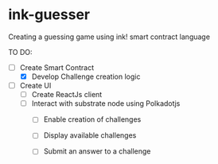# ink-guesser
Creating a guessing game using ink! smart contract language

TO DO:
- [ ] Create Smart Contract
  -  [x] Develop Challenge creation logic 
- [ ] Create UI
  - [ ] Create ReactJs client
  - [ ] Interact with substrate node using Polkadotjs
    - [ ] Enable creation of challenges
    - [ ] Display available challenges
    - [ ] Submit an answer to a challenge
  
